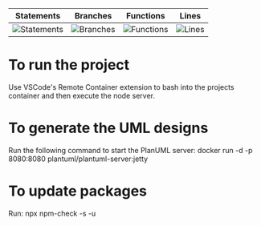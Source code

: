 | Statements                  | Branches                | Functions                 | Lines             |
| --------------------------- | ----------------------- | ------------------------- | ----------------- |
| ![Statements](https://img.shields.io/badge/statements-56.25%25-red.svg) | ![Branches](https://img.shields.io/badge/branches-50%25-red.svg) | ![Functions](https://img.shields.io/badge/functions-50%25-red.svg) | ![Lines](https://img.shields.io/badge/lines-56.25%25-red.svg) |


# To run the project
Use VSCode's Remote Container extension to bash into the projects container and then execute the node server.

# To generate the UML designs
Run the following command to start the PlanUML server: 
docker run -d -p 8080:8080 plantuml/plantuml-server:jetty

# To update packages
Run: 
npx npm-check -s -u

